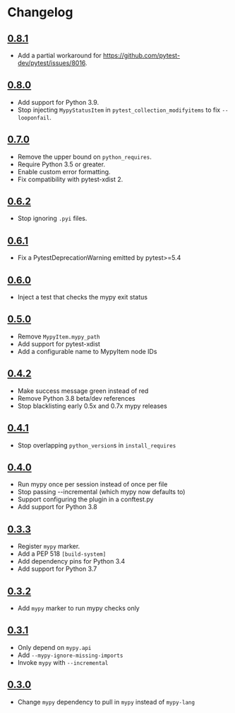 # Changelog

## [0.8.1](https://github.com/dbader/pytest-mypy/milestone/16)
* Add a partial workaround for https://github.com/pytest-dev/pytest/issues/8016.

## [0.8.0](https://github.com/dbader/pytest-mypy/milestone/15)
* Add support for Python 3.9.
* Stop injecting `MypyStatusItem` in `pytest_collection_modifyitems` to fix `--looponfail`.

## [0.7.0](https://github.com/dbader/pytest-mypy/milestone/13)
* Remove the upper bound on `python_requires`.
* Require Python 3.5 or greater.
* Enable custom error formatting.
* Fix compatibility with pytest-xdist 2.

## [0.6.2](https://github.com/dbader/pytest-mypy/milestone/12)
* Stop ignoring `.pyi` files.

## [0.6.1](https://github.com/dbader/pytest-mypy/milestone/11)
* Fix a PytestDeprecationWarning emitted by pytest>=5.4

## [0.6.0](https://github.com/dbader/pytest-mypy/milestone/10)
* Inject a test that checks the mypy exit status

## [0.5.0](https://github.com/dbader/pytest-mypy/milestone/9)
* Remove `MypyItem.mypy_path`
* Add support for pytest-xdist
* Add a configurable name to MypyItem node IDs

## [0.4.2](https://github.com/dbader/pytest-mypy/milestone/8)
* Make success message green instead of red
* Remove Python 3.8 beta/dev references
* Stop blacklisting early 0.5x and 0.7x mypy releases

## [0.4.1](https://github.com/dbader/pytest-mypy/milestone/7)
* Stop overlapping `python_version`s in `install_requires`

## [0.4.0](https://github.com/dbader/pytest-mypy/milestone/6)
* Run mypy once per session instead of once per file
* Stop passing --incremental (which mypy now defaults to)
* Support configuring the plugin in a conftest.py
* Add support for Python 3.8

## [0.3.3](https://github.com/dbader/pytest-mypy/milestone/3)
* Register `mypy` marker.
* Add a PEP 518 `[build-system]`
* Add dependency pins for Python 3.4
* Add support for Python 3.7

## [0.3.2](https://github.com/dbader/pytest-mypy/milestone/2)
* Add `mypy` marker to run mypy checks only

## [0.3.1](https://github.com/dbader/pytest-mypy/milestone/1)
* Only depend on `mypy.api`
* Add `--mypy-ignore-missing-imports`
* Invoke `mypy` with `--incremental`

## [0.3.0](https://github.com/dbader/pytest-mypy/milestone/5)
* Change `mypy` dependency to pull in `mypy` instead of `mypy-lang`
